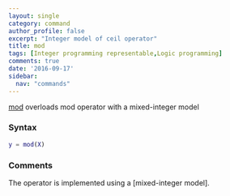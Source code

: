 ```yaml
---
layout: single
category: command
author_profile: false
excerpt: "Integer model of ceil operator"
title: mod
tags: [Integer programming representable,Logic programming]
comments: true
date: '2016-09-17'
sidebar:
  nav: "commands"
---
```


[mod](/command/mod) overloads mod operator with a mixed-integer model

### Syntax

````matlab
y = mod(X)
````

### Comments

The operator is implemented using a [mixed-integer model].
